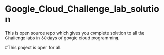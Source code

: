 # Google_Cloud_Challenge_lab_solution

<p>This is open source repo which gives you complete solution to all the Challenge labs in 30 days of google cloud programming.</p>


#This project is open for all.
